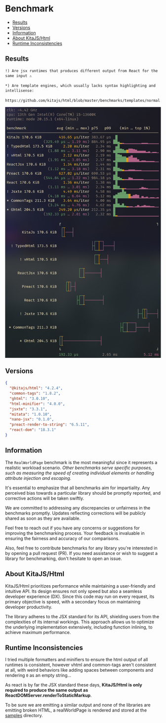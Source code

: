 <h1>Benchmark</h1>

- [Results](#results)
- [Versions](#versions)
- [Information](#information)
- [About KitaJS/Html](#about-kitajshtml)
- [Runtime Inconsistencies](#runtime-inconsistencies)

## Results

```
!) Are jsx runtimes that produces different output from React for the same input ⚠️

*) Are template engines, which usually lacks syntax highlighting and intellisense:
   https://github.com/kitajs/html/blob/master/benchmarks/templates/normal.tsx
```

<img align=center src="./benchmark.png" alt="benchmark results" />

## Versions

```json
{
  "@kitajs/html": "4.2.4",
  "common-tags": "1.8.2",
  "ghtml": "3.0.10",
  "html-minifier": "4.0.0",
  "jsxte": "3.3.1",
  "mitata": "1.0.10",
  "nano-jsx": "0.1.0",
  "preact-render-to-string": "6.5.11",
  "react-dom": "18.3.1"
}
```

## Information

The `RealWorldPage` benchmark is the most meaningful since it represents a realistic
workload scenario. _Other benchmarks serve specific purposes, such as measuring the speed
of creating individual elements or handling attribute injection and escaping._

It's essential to emphasize that all benchmarks aim for impartiality. Any perceived bias
towards a particular library should be promptly reported, and corrective actions will be
taken swiftly.

We are committed to addressing any discrepancies or unfairness in the benchmarks promptly.
Updates reflecting corrections will be publicly shared as soon as they are available.

Feel free to reach out if you have any concerns or suggestions for improving the
benchmarking process. Your feedback is invaluable in ensuring the fairness and accuracy of
our comparisons.

Also, feel free to contribute benchmarks for any library you're interested in by opening a
pull request (PR). If you need assistance or wish to suggest a library for benchmarking,
don't hesitate to open an issue.

## About KitaJS/Html

KitaJS/Html prioritizes performance while maintaining a user-friendly and intuitive API.
Its design ensures not only speed but also a seamless developer experience (DX). Since
this code may run on every request, its primary objective is speed, with a secondary focus
on maintaining developer productivity.

The library adheres to the JSX standard for its API, shielding users from the complexities
of its internal workings. This approach allows us to optimize the underlying
implementation extensively, including function inlining, to achieve maximum performance.

## Runtime Inconsistencies

I tried multiple formatters and minifiers to ensure the html output of all runtimes is
consistent, however vhtml and common-tags aren't consistent at all, with weird behaviors
like adding spaces between components and rendering `0` as an empty string...

As react is by far the JSX standard these days, **KitaJS/Html is only required to produce
the same output as ReactDOMServer.renderToStaticMarkup**.

To be sure we are emitting a similar output and none of the libraries are emitting broken
HTML, a realWorldPage is rendered and stored at the [samples](./runner/samples) directory.

